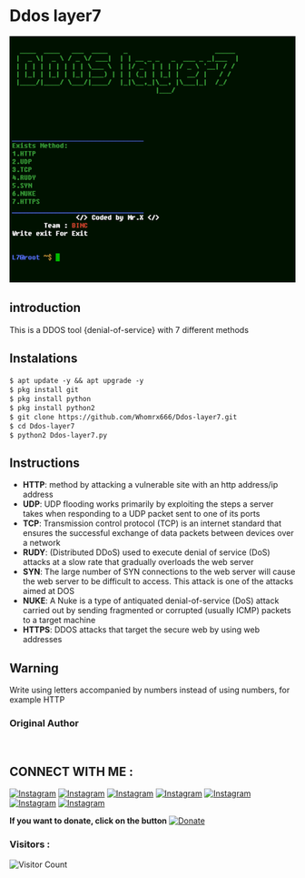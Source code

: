 # Ddos layer7
![Ddos-layer7 preview](Ddos-layer7.png)

## introduction
This is a DDOS tool {denial-of-service} with 7 different methods

## Instalations
```
$ apt update -y && apt upgrade -y
$ pkg install git
$ pkg install python
$ pkg install python2
$ git clone https://github.com/Whomrx666/Ddos-layer7.git
$ cd Ddos-layer7
$ python2 Ddos-layer7.py
```

## Instructions
- **HTTP**: method by attacking a vulnerable site with an http address/ip address
- **UDP**: UDP flooding works primarily by exploiting the steps a server takes when responding to a UDP packet sent to one of its ports
- **TCP**: Transmission control protocol (TCP) is an internet standard that ensures the successful exchange of data packets between devices over a network
- **RUDY**:  (Distributed DDoS) used to execute denial of service (DoS) attacks at a slow rate that gradually overloads the web server
- **SYN**: The large number of SYN connections to the web server will cause the web server to be difficult to access. This attack is one of the attacks aimed at DOS
- **NUKE**: A Nuke is a type of antiquated denial-of-service (DoS) attack carried out by sending fragmented or corrupted (usually ICMP) packets to a target machine
- **HTTPS**: DDOS attacks that target the secure web by using web addresses

## Warning
Write using letters accompanied by numbers instead of using numbers, for example HTTP

### Original Author
<a href="https://github.com/Whomrx666"><img src="https://img.shields.io/badge/Original-Author-brightgreen.svg" alt=""/></a>

## CONNECT WITH ME :

[![Instagram](https://img.shields.io/badge/WEBSITE-VISIT-yellow?style=for-the-badge&logo=blogger)](https://whomrxhackers.blogspot.com/)
[![Instagram](https://img.shields.io/badge/TWITTER-FOLLOW-red?style=for-the-badge&logo=x)](https://twitter.com/whomrx666)
[![Instagram](https://img.shields.io/badge/YOUTUBE-SUBSCRIBE-red?style=for-the-badge&logo=youtube)](https://youtube.com/@whomrx666)
[![Instagram](https://img.shields.io/badge/FACEBOOK-LIKE-red?style=for-the-badge&logo=facebook)](https://facebook.com/https://www.facebook.com/whomrx.666)
[![Instagram](https://img.shields.io/badge/TELEGRAM-CONNECT-red?style=for-the-badge&logo=telegram)](https://t.me/@Whomr_X)
[![Instagram](https://img.shields.io/badge/WHATSAPP-CONTACT-red?style=for-the-badge&logo=whatsapp)](https://wa.me/6285933663749)
[![Instagram](https://img.shields.io/badge/TIKTOK-FOLLOW-red?style=for-the-badge&logo=tiktok)](https://www.tiktok.com/@whomr.x)

**If you want to donate, click on the button**
<a href="https://saweria.co/whomrx"><img title="Donate" src="https://img.shields.io/badge/Donate-Ddos L7-yellow?style=for-the-badge&logo=github"></a>

### Visitors :
![Visitor Count](https://profile-counter.glitch.me/Whomrx666/count.svg)
